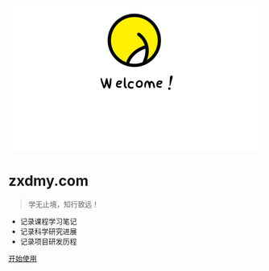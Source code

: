 <!-- _coverpage.md 封面 -->

![logo](_media/welcome.gif)

# zxdmy.com <small></small>

> 学无止境，知行致远！

- 记录课程学习笔记
- 记录科学研究进展
- 记录项目研发历程


[开始使用](README.md)

